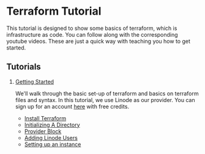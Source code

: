 # Terraform Tutorial

This tutorial is designed to show some basics of terraform, which is infrastructure as code. You can follow along with the corresponding youtube videos. These are just a quick way with teaching you how to get started.

## Tutorials

1. [Getting Started](01-getting-started/)

    We'll walk through the basic set-up of terraform and basics on terraform files and syntax. In this tutorial, we use Linode as our provider. You can sign up for an account [here](https://https://linode.gvw92c.net/b1tsized) with free credits.

    - [Install Terraform](01-getting-started#installing-terraform)
    - [Initializing A Directory](01-getting-started#initializing-a-directory)
    - [Provider Block](01-getting-started#provider-block)
    - [Adding Linode Users](01-getting-started#adding-linode-users)
    - [Setting up an instance](01-getting-started#setting-up-an-instance)
